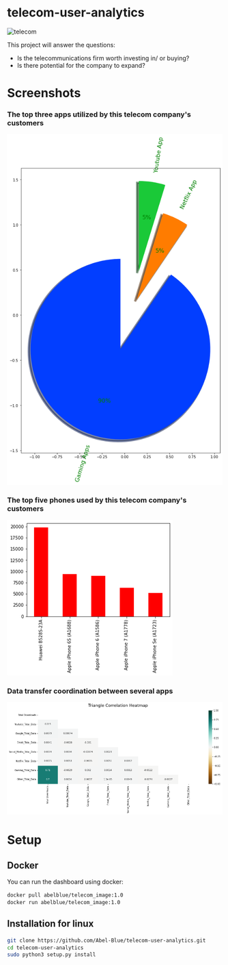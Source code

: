 # telecom-user-analytics

![telecom](https://call4free.co.uk/wp-content/uploads/2020/04/Backgrond-of-About-Us.jpg)

This project will answer the questions:

* Is the telecommunications firm worth investing in/ or buying?
* Is there potential for the company to expand?

# Screenshots
### The top three apps utilized by this telecom company's customers
![topapps](data/top10apps.png)
### The top five phones used by this telecom company's customers
![topphones](data/5%20best%20phones%20used%20in%20communication.png)
### Data transfer coordination between several apps
![corellation](data/corellation.png)

# Setup
## Docker

You can run the dashboard using docker:

```bash
docker pull abelblue/telecom_image:1.0
docker run abelblue/telecom_image:1.0
```

## Installation for linux

```bash
git clone https://github.com/Abel-Blue/telecom-user-analytics.git
cd telecom-user-analytics
sudo python3 setup.py install
```